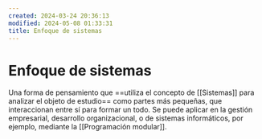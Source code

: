 ```yaml
---
created: 2024-03-24 20:36:13
modified: 2024-05-08 01:33:31
title: Enfoque de sistemas
---
```


# Enfoque de sistemas

Una forma de pensamiento que ==utiliza el concepto de [[Sistemas]] para analizar el objeto de estudio== como partes más pequeñas, que interaccionan entre sí para formar un todo. Se puede aplicar en la gestión empresarial, desarrollo organizacional, o de sistemas informáticos, por ejemplo, mediante la [[Programación modular]].
